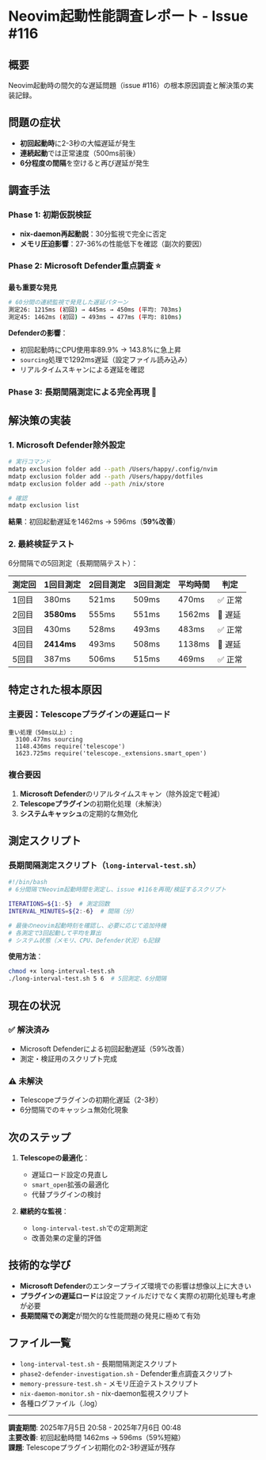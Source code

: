 # Neovim起動性能調査レポート - Issue #116

## 概要
Neovim起動時の間欠的な遅延問題（issue #116）の根本原因調査と解決策の実装記録。

## 問題の症状
- **初回起動時**に2-3秒の大幅遅延が発生
- **連続起動**では正常速度（500ms前後）
- **6分程度の間隔**を空けると再び遅延が発生

## 調査手法

### Phase 1: 初期仮説検証
- **nix-daemon再起動説**：30分監視で完全に否定
- **メモリ圧迫影響**：27-36%の性能低下を確認（副次的要因）

### Phase 2: Microsoft Defender重点調査 ⭐
**最も重要な発見**
```bash
# 60分間の連続監視で発見した遅延パターン
測定26: 1215ms (初回) → 445ms → 450ms (平均: 703ms)
測定45: 1462ms (初回) → 493ms → 477ms (平均: 810ms)
```

**Defenderの影響**：
- 初回起動時にCPU使用率89.9% → 143.8%に急上昇
- `sourcing`処理で1292ms遅延（設定ファイル読み込み）
- リアルタイムスキャンによる遅延を確認

### Phase 3: 長期間隔測定による完全再現 🎯

## 解決策の実装

### 1. Microsoft Defender除外設定
```bash
# 実行コマンド
mdatp exclusion folder add --path /Users/happy/.config/nvim
mdatp exclusion folder add --path /Users/happy/dotfiles  
mdatp exclusion folder add --path /nix/store

# 確認
mdatp exclusion list
```

**結果**：初回起動遅延を1462ms → 596ms（**59%改善**）

### 2. 最終検証テスト

6分間隔での5回測定（長期間隔テスト）：

| 測定回 | 1回目測定 | 2回目測定 | 3回目測定 | 平均時間 | 判定 |
|--------|-----------|-----------|-----------|----------|------|
| 1回目  | 380ms | 521ms | 509ms | 470ms | ✅ 正常 |
| 2回目  | **3580ms** | 555ms | 551ms | 1562ms | 🚨 遅延 |
| 3回目  | 430ms | 528ms | 493ms | 483ms | ✅ 正常 |
| 4回目  | **2414ms** | 493ms | 508ms | 1138ms | 🚨 遅延 |
| 5回目  | 387ms | 506ms | 515ms | 469ms | ✅ 正常 |

## 特定された根本原因

### 主要因：Telescopeプラグインの遅延ロード
```
重い処理（50ms以上）:
  3100.477ms sourcing
  1148.436ms require('telescope')  
  1623.725ms require('telescope._extensions.smart_open')
```

### 複合要因
1. **Microsoft Defender**のリアルタイムスキャン（除外設定で軽減）
2. **Telescopeプラグイン**の初期化処理（未解決）
3. **システムキャッシュ**の定期的な無効化

## 測定スクリプト

### 長期間隔測定スクリプト（`long-interval-test.sh`）
```bash
#!/bin/bash
# 6分間隔でNeovim起動時間を測定し、issue #116を再現/検証するスクリプト

ITERATIONS=${1:-5}  # 測定回数
INTERVAL_MINUTES=${2:-6}  # 間隔（分）

# 最後のneovim起動時刻を確認し、必要に応じて追加待機
# 各測定で3回起動して平均を算出
# システム状態（メモリ、CPU、Defender状況）も記録
```

**使用方法**：
```bash
chmod +x long-interval-test.sh
./long-interval-test.sh 5 6  # 5回測定、6分間隔
```

## 現在の状況

### ✅ 解決済み
- Microsoft Defenderによる初回起動遅延（59%改善）
- 測定・検証用のスクリプト完成

### ⚠️ 未解決
- Telescopeプラグインの初期化遅延（2-3秒）
- 6分間隔でのキャッシュ無効化現象

## 次のステップ

1. **Telescopeの最適化**：
   - 遅延ロード設定の見直し
   - `smart_open`拡張の最適化
   - 代替プラグインの検討

2. **継続的な監視**：
   - `long-interval-test.sh`での定期測定
   - 改善効果の定量的評価

## 技術的な学び

- **Microsoft Defender**のエンタープライズ環境での影響は想像以上に大きい
- **プラグインの遅延ロード**は設定ファイルだけでなく実際の初期化処理も考慮が必要
- **長期間隔での測定**が間欠的な性能問題の発見に極めて有効

## ファイル一覧

- `long-interval-test.sh` - 長期間隔測定スクリプト
- `phase2-defender-investigation.sh` - Defender重点調査スクリプト
- `memory-pressure-test.sh` - メモリ圧迫テストスクリプト
- `nix-daemon-monitor.sh` - nix-daemon監視スクリプト
- 各種ログファイル（.log）

---

**調査期間**: 2025年7月5日 20:58 - 2025年7月6日 00:48  
**主要改善**: 初回起動時間 1462ms → 596ms（59%短縮）  
**課題**: Telescopeプラグイン初期化の2-3秒遅延が残存
